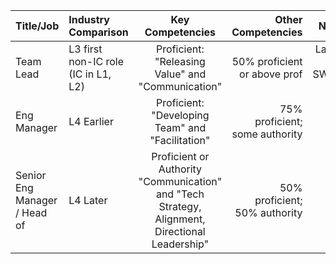                                                                                                                                                                                                 
| Title/Job                             |  Industry Comparison                          | Key Competencies                                                                                | Other Competencies              |     Notes  |
| ------------------------------------- |:--------------------------------------- |:-----------------------------------------------------------------------------------------------:| -------------------------------:| ----------:|
| Team Lead                             |  L3 first non-IC role (IC in L1, L2)    | Proficient: "Releasing Value"  and "Communication"                                              | 50%  proficient or above prof   |  Lateral to SWDev IV |
| Eng Manager                           |  L4 Earlier                             | Proficient: "Developing Team" and "Facilitation"                                                | 75% proficient; some authority  |  | 
| Senior Eng Manager / Head of          |  L4 Later                               | Proficient or Authority "Communication" and "Tech Strategy, Alignment, Directional Leadership"  | 50% proficient; 50% authority   |  | 
                                                                  

